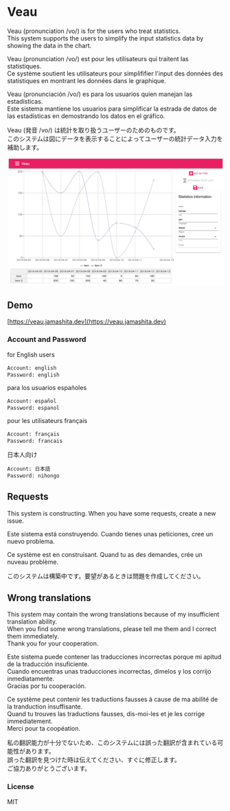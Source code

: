# Veau

Veau (pronunciation /vo/) is for the users who treat statistics.  
This system supports the users to simplify the input statistics data by showing the data in the chart.

Veau (pronunciation /vo/) est pour les utilisateurs qui traitent las statistiques.  
Ce système soutient les utilisateurs pour simplififier l'input des données des statistiques en montrant les données dans le graphique.

Veau (pronunciación /vo/) es para los usuarios quien manejan las estadísticas.  
Este sistema mantiene los usuarios para simplificar la estrada de datos de las estadísticas en demostrando los datos en el gráfico.

Veau (発音 /vo/) は統計を取り扱うユーザーのためのものです。  
このシステムは図にデータを表示することによってユーザーの統計データ入力を補助します。

![](images/screenshot.png)

## Demo

[https://veau.jamashita.dev](https://veau.jamashita.dev)

### Account and Password

for English users

```
Account: english
Password: english
```

para los usuarios españoles

```
Account: español
Password: espanol
```

pour les utilisateurs français

```
Account: français
Password: francais
```

日本人向け

```
Account: 日本語
Password: nihongo
```

## Requests

This system is constructing. When you have some requests, create a new issue.

Este sistema está construyendo. Cuando tienes unas peticiones, cree un nuevo problema.

Ce système est en construisant. Quand tu as des demandes, crée un nuveau problème.

このシステムは構築中です。要望があるときは問題を作成してください。

## Wrong translations

This system may contain the wrong translations because of my insufficient translation ability.  
When you find some wrong translations, please tell me them and I correct them immediately.  
Thank you for your cooperation.

Este sistema puede contener las traducciones incorrectas porque mi apitud de la traducción insuficiente.  
Cuando encuentras unas traducciones incorrectas, dimelos y los corrijo inmediatamente.  
Gracias por tu cooperación.

Ce système peut contenir les traductions fausses à cause de ma abilité de la tranduction insuffisante.  
Quand tu trouves las traductions fausses, dis-moi-les et je les corrige immediatement.  
Merci pour ta coopéation.

私の翻訳能力が十分でないため、このシステムには誤った翻訳が含まれている可能性があります。  
誤った翻訳を見つけた時は伝えてください、すぐに修正します。  
ご協力ありがとうございます。

### License

MIT
